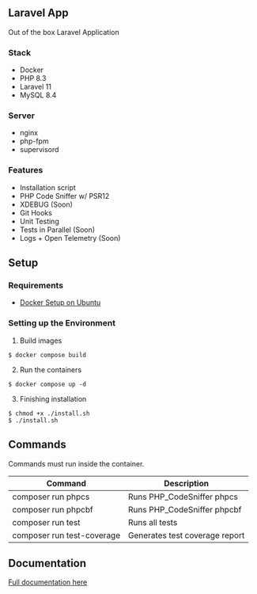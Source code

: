 
## Laravel App
Out of the box Laravel Application

### Stack

* Docker
* PHP 8.3
* Laravel 11
* MySQL 8.4

### Server
* nginx
* php-fpm
* supervisord

### Features
* Installation script
* PHP Code Sniffer w/ PSR12
* XDEBUG (Soon)
* Git Hooks
* Unit Testing
* Tests in Parallel (Soon)
* Logs + Open Telemetry (Soon)

## Setup

### Requirements

* [Docker Setup on Ubuntu](https://github.com/danieltrolezi/laravel-app/blob/master/docs/01-setup/docker.md)

### Setting up the Environment

1. Build images
```
$ docker compose build
```

2. Run the containers
```
$ docker compose up -d
```

3. Finishing installation
```
$ chmod +x ./install.sh
$ ./install.sh
```

## Commands

Commands must run inside the container.

| Command             | Description                     |
| ------------------- | ------------------------------- |
| composer run phpcs  | Runs PHP_CodeSniffer phpcs      |
| composer run phpcbf | Runs PHP_CodeSniffer phpcbf     |
| composer run test   | Runs all tests                  |
| composer run test-coverage | Generates test coverage report  |

## Documentation

[Full documentation here](https://github.com/danieltrolezi/laravel-app/blob/master/docs/index.md)
